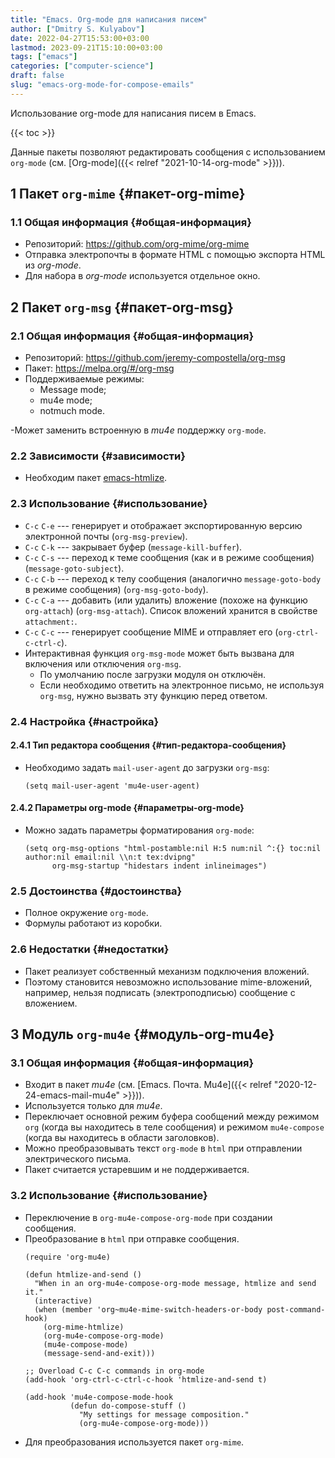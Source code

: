 ```yaml
---
title: "Emacs. Org-mode для написания писем"
author: ["Dmitry S. Kulyabov"]
date: 2022-04-27T15:53:00+03:00
lastmod: 2023-09-21T15:10:00+03:00
tags: ["emacs"]
categories: ["computer-science"]
draft: false
slug: "emacs-org-mode-for-compose-emails"
---
```


Использование org-mode для написания писем в Emacs.

<!--more-->

{{< toc >}}

Данные пакеты позволяют редактировать сообщения с использованием `org-mode` (см. [Org-mode]({{< relref "2021-10-14-org-mode" >}})).


## <span class="section-num">1</span> Пакет `org-mime` {#пакет-org-mime}


### <span class="section-num">1.1</span> Общая информация {#общая-информация}

-   Репозиторий: <https://github.com/org-mime/org-mime>
-   Отправка электропочты в формате HTML с помощью экспорта HTML из _org-mode_.
-   Для набора в _org-mode_ используется отдельное окно.


## <span class="section-num">2</span> Пакет `org-msg` {#пакет-org-msg}


### <span class="section-num">2.1</span> Общая информация {#общая-информация}

-   Репозиторий: <https://github.com/jeremy-compostella/org-msg>
-   Пакет: <https://melpa.org/#/org-msg>
-   Поддерживаемые режимы:
    -   Message mode;
    -   mu4e mode;
    -   notmuch mode.

-Может заменить встроенную в _mu4e_ поддержку `org-mode`.


### <span class="section-num">2.2</span> Зависимости {#зависимости}

-   Необходим пакет [emacs-htmlize](https://github.com/hniksic/emacs-htmlize).


### <span class="section-num">2.3</span> Использование {#использование}

-   `C-c` `C-e` --- генерирует и отображает экспортированную версию электронной почты (`org-msg-preview`).
-   `C-c` `C-k` --- закрывает буфер (`message-kill-buffer`).
-   `C-c` `C-s` --- переход к теме сообщения (как и в режиме сообщения) (`message-goto-subject`).
-   `C-c` `C-b` --- переход к телу сообщения (аналогично `message-goto-body` в режиме сообщения) (`org-msg-goto-body`).
-   `C-c` `C-a` --- добавить (или удалить) вложение (похоже на функцию `org-attach`) (`org-msg-attach`). Список вложений хранится в свойстве `attachment:`.
-   `C-c` `C-c` --- генерирует сообщение MIME и отправляет его (`org-ctrl-c-ctrl-c`).
-   Интерактивная функция `org-msg-mode` может быть вызвана для включения или отключения `org-msg`.
    -   По умолчанию после загрузки модуля он отключён.
    -   Если необходимо ответить на электронное письмо, не используя `org-msg`, нужно вызвать эту функцию перед ответом.


### <span class="section-num">2.4</span> Настройка {#настройка}


#### <span class="section-num">2.4.1</span> Тип редактора сообщения {#тип-редактора-сообщения}

-   Необходимо задать `mail-user-agent` до загрузки `org-msg`:
    ```elisp
    (setq mail-user-agent 'mu4e-user-agent)
    ```


#### <span class="section-num">2.4.2</span> Параметры org-mode {#параметры-org-mode}

-   Можно задать параметры форматирования `org-mode`:
    ```emacs-lisp
    (setq org-msg-options "html-postamble:nil H:5 num:nil ^:{} toc:nil author:nil email:nil \\n:t tex:dvipng"
          org-msg-startup "hidestars indent inlineimages")
    ```


### <span class="section-num">2.5</span> Достоинства {#достоинства}

-   Полное окружение `org-mode`.
-   Формулы работают из коробки.


### <span class="section-num">2.6</span> Недостатки {#недостатки}

-   Пакет реализует собственный механизм подключения вложений.
-   Поэтому становится невозможно использование mime-вложений, например, нельзя подписать (электроподписью) сообщение с вложением.


## <span class="section-num">3</span> Модуль `org-mu4e` {#модуль-org-mu4e}


### <span class="section-num">3.1</span> Общая информация {#общая-информация}

-   Входит в пакет _mu4e_ (см. [Emacs. Почта. Mu4e]({{< relref "2020-12-24-emacs-mail-mu4e" >}})).
-   Используется только для _mu4e_.
-   Переключает основной режим буфера сообщений между режимом `org` (когда вы находитесь в теле сообщения) и режимом `mu4e-compose` (когда вы находитесь в области заголовков).
-   Можно преобразовывать текст `org-mode` в `html` при отправлении электрического письма.
-   Пакет считается устаревшим и не поддерживается.


### <span class="section-num">3.2</span> Использование {#использование}

-   Переключение в `org-mu4e-compose-org-mode` при создании сообщения.
-   Преобразование в `html` при отправке сообщения.
    ```emacs-lisp
    (require 'org-mu4e)

    (defun htmlize-and-send ()
      "When in an org-mu4e-compose-org-mode message, htmlize and send it."
      (interactive)
      (when (member 'org~mu4e-mime-switch-headers-or-body post-command-hook)
        (org-mime-htmlize)
        (org-mu4e-compose-org-mode)
        (mu4e-compose-mode)
        (message-send-and-exit)))

    ;; Overload C-c C-c commands in org-mode
    (add-hook 'org-ctrl-c-ctrl-c-hook 'htmlize-and-send t)

    (add-hook 'mu4e-compose-mode-hook
              (defun do-compose-stuff ()
                "My settings for message composition."
                (org-mu4e-compose-org-mode)))
    ```
-   Для преобразования используется пакет `org-mime`.
